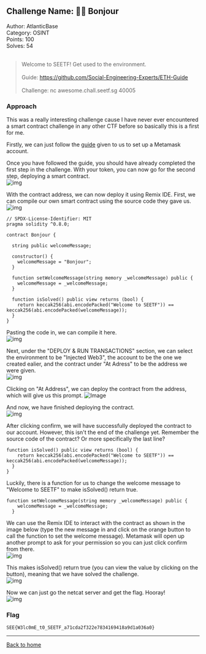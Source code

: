## Challenge Name: 🧑‍🎓 Bonjour
Author: AtlanticBase  
Category: OSINT  
Points: 100  
Solves: 54  
<br>
>Welcome to SEETF! Get used to the environment.<br><br>
Guide: https://github.com/Social-Engineering-Experts/ETH-Guide<br><br>
Challenge: nc awesome.chall.seetf.sg 40005

### Approach
This was a really interesting challenge cause I have never ever encountered a smart contract challenge in any other CTF before so basically this is a first for me.

Firstly, we can just follow the [guide](https://github.com/Social-Engineering-Experts/ETH-Guide) given to us to set up a Metamask account. 
 
Once you have followed the guide, you should have already completed the first step in the challenge. With your token, you can now go for the second step, deploying a smart contract.  
![img](https://github.com/Team-Rainbow-Hash/seetf-2022-writeups/blob/main/smart%20contracts/%F0%9F%A7%91%E2%80%8D%F0%9F%8E%93%20Bonjour/files/Contact%20Address.png "Image")

With the contract address, we can now deploy it using Remix IDE. First, we can compile our own smart contract using the source code they gave us.  
![img](https://github.com/Team-Rainbow-Hash/seetf-2022-writeups/blob/main/smart%20contracts/%F0%9F%A7%91%E2%80%8D%F0%9F%8E%93%20Bonjour/files/Source%20Code.png "Image")

```
// SPDX-License-Identifier: MIT
pragma solidity ^0.8.0;

contract Bonjour {

  string public welcomeMessage;

  constructor() {
    welcomeMessage = "Bonjour";
  }

  function setWelcomeMessage(string memory _welcomeMessage) public {
    welcomeMessage = _welcomeMessage;
  }

  function isSolved() public view returns (bool) {
    return keccak256(abi.encodePacked("Welcome to SEETF")) == keccak256(abi.encodePacked(welcomeMessage));
  }
}
```

Pasting the code in, we can compile it here.  
![img](https://github.com/Team-Rainbow-Hash/seetf-2022-writeups/blob/main/smart%20contracts/%F0%9F%A7%91%E2%80%8D%F0%9F%8E%93%20Bonjour/files/Compile.png "Image")

Next, under the "DEPLOY & RUN TRANSACTIONS" section, we can select the environment to be "Injected Web3", the account to be the one we created ealier, and the contract under "At Adress" to be the address we were given.  
![img](https://github.com/Team-Rainbow-Hash/seetf-2022-writeups/blob/main/smart%20contracts/%F0%9F%A7%91%E2%80%8D%F0%9F%8E%93%20Bonjour/files/Deployment.png "Image")

Clicking on "At Address", we can deploy the contract from the address, which will give us this prompt.
![](https://github.com/Team-Rainbow-Hash/seetf-2022-writeups/blob/main/smart%20contracts/%F0%9F%A7%91%E2%80%8D%F0%9F%8E%93%20Bonjour/files/Prompt.png "Image")

And now, we have finished deploying the contract.  
![img](https://github.com/Team-Rainbow-Hash/seetf-2022-writeups/blob/main/smart%20contracts/%F0%9F%A7%91%E2%80%8D%F0%9F%8E%93%20Bonjour/files/Deployed.png "Image")

After clicking confirm, we will have successfully deployed the contract to our account. However, this isn't the end of the challenge yet. Remember the source code of the contract? Or more specifically the last line?
```
function isSolved() public view returns (bool) {
    return keccak256(abi.encodePacked("Welcome to SEETF")) == keccak256(abi.encodePacked(welcomeMessage));
  }
}
```
Luckily, there is a function for us to change the welcome message to "Welcome to SEETF" to make isSolved() return true. 
```
function setWelcomeMessage(string memory _welcomeMessage) public {
    welcomeMessage = _welcomeMessage;
  }
```

We can use the Remix IDE to interact with the contract as shown in the image below (type the new message in and click on the orange button to call the function to set the welcome message). Metamask will open up another prompt to ask for your permission so you can just click confirm from there.  
![img](https://github.com/Team-Rainbow-Hash/seetf-2022-writeups/blob/main/smart%20contracts/%F0%9F%A7%91%E2%80%8D%F0%9F%8E%93%20Bonjour/files/welcome%20message.png "Image")

This makes isSolved() return true (you can view the value by clicking on the button), meaning that we have solved the challenge.  
![img](https://github.com/Team-Rainbow-Hash/seetf-2022-writeups/blob/main/smart%20contracts/%F0%9F%A7%91%E2%80%8D%F0%9F%8E%93%20Bonjour/files/solved.png "Image")

Now we can just go the netcat server and get the flag. Hooray!  
![img](https://github.com/Team-Rainbow-Hash/seetf-2022-writeups/blob/main/smart%20contracts/%F0%9F%A7%91%E2%80%8D%F0%9F%8E%93%20Bonjour/files/flag.png "Image")


### Flag
`SEE{W3lc0mE_t0_SEETF_a71cda2f322e7834169418a9d1a036a0}`

---
[Back to home](https://github.com/Team-Rainbow-Hash/seetf-2022-writeups)